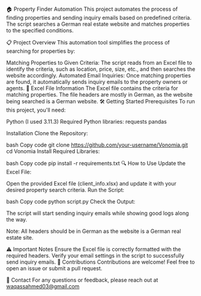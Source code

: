 🏠 Property Finder Automation
This project automates the process of finding properties and sending inquiry emails based on predefined criteria. The script searches a German real estate website and matches properties to the specified conditions.

📋 Project Overview
This automation tool simplifies the process of searching for properties by:

Matching Properties to Given Criteria: The script reads from an Excel file to identify the criteria, such as location, price, size, etc., and then searches the website accordingly.
Automated Email Inquiries: Once matching properties are found, it automatically sends inquiry emails to the property owners or agents.
📁 Excel File Information
The Excel file contains the criteria for matching properties.
The file headers are mostly in German, as the website being searched is a German website.
🛠️ Getting Started
Prerequisites
To run this project, you'll need:

Python (I used 3.11.3)
Required Python libraries:
requests
pandas


Installation
Clone the Repository:

bash
Copy code
git clone https://github.com/your-username/Vonomia.git
cd Vonomia
Install Required Libraries:

bash
Copy code
pip install -r requirements.txt
🔍 How to Use
Update the Excel File:

Open the provided Excel file (client_info.xlsx) and update it with your desired property search criteria.
Run the Script:

bash
Copy code
python script.py
Check the Output:

The script will start sending inquiry emails while showing good logs along the way.

Note: All headers should be in German as the website is a German real estate site.

⚠️ Important Notes
Ensure the Excel file is correctly formatted with the required headers.
Verify your email settings in the script to successfully send inquiry emails.
🤝 Contributions
Contributions are welcome! Feel free to open an issue or submit a pull request.

📧 Contact
For any questions or feedback, please reach out at waqassahmed03@gmail.com
